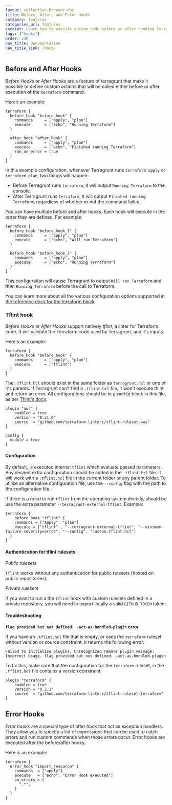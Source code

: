 ```yaml
---
layout: collection-browser-doc
title: Before, After, and Error Hooks
category: features
categories_url: features
excerpt: Learn how to execute custom code before or after running Terraform, or when errors occur.
tags: ["hooks"]
order: 240
nav_title: Documentation
nav_title_link: /docs/
---
```


## Before and After Hooks

*Before Hooks* or *After Hooks* are a feature of terragrunt that make it possible to define custom actions that will be called either before or after execution of the `terraform` command.

Here’s an example:

``` hcl
terraform {
  before_hook "before_hook" {
    commands     = ["apply", "plan"]
    execute      = ["echo", "Running Terraform"]
  }

  after_hook "after_hook" {
    commands     = ["apply", "plan"]
    execute      = ["echo", "Finished running Terraform"]
    run_on_error = true
  }
}
```

In this example configuration, whenever Terragrunt runs `terraform apply` or `terraform plan`, two things will happen:

- Before Terragrunt runs `terraform`, it will output `Running Terraform` to the console.
- After Terragrunt runs `terraform`, it will output `Finished running Terraform`, regardless of whether or not the
  command failed.

You can have multiple before and after hooks. Each hook will execute in the order they are defined. For example:

``` hcl
terraform {
  before_hook "before_hook_1" {
    commands     = ["apply", "plan"]
    execute      = ["echo", "Will run Terraform"]
  }

  before_hook "before_hook_2" {
    commands     = ["apply", "plan"]
    execute      = ["echo", "Running Terraform"]
  }
}
```

This configuration will cause Terragrunt to output `Will run Terraform` and then `Running Terraform` before the call
to Terraform.

You can learn more about all the various configuration options supported in [the reference docs for the terraform
block](https://github.com/terraform-modules-krish/terragrunt/blob/v0.52.0/docs/reference/config-blocks-and-attributes/#terraform).

### Tflint hook

*Before Hooks* or *After Hooks* support natively *tflint*, a linter for Terraform code. It will validate the
Terraform code used by Terragrunt, and it's inputs.

Here's an example:
```hcl
terraform {
  before_hook "before_hook" {
    commands     = ["apply", "plan"]
    execute      = ["tflint"]
  }
}
```

The `.tflint.hcl` should exist in the same folder as `terragrunt.hcl` or one of it's parents. If Terragrunt can't find
a `.tflint.hcl` file, it won't execute tflint and return an error. All configurations should be in a `config` block in this
file, as per [Tflint's docs](https://github.com/terraform-linters/tflint/blob/master/docs/user-guide/config.md).
```hcl
plugin "aws" {
    enabled = true
    version = "0.21.0"
    source  = "github.com/terraform-linters/tflint-ruleset-aws"
}

config {
  module = true
}
```

#### Configuration

By default, is executed internal `tflint` which evaluate passed parameters. Any desired extra configuration should be added in the `.tflint.hcl` file. 
It will work with a `.tflint.hcl` file in the current folder or any parent folder.
To utilize an alternative configuration file, use the `--config` flag with the path to the configuration file.

If there is a need to run `tflint` from the operating system directly, should be use the extra parameter `--terragrunt-external-tflint`.
Example:
```
terraform {
    before_hook "tflint" {
    commands = ["apply", "plan"]
    execute = ["tflint" , "--terragrunt-external-tflint", "--minimum-failure-severity=error", "--config", "custom.tflint.hcl"]
  }
}
```

#### Authentication for tflint rulesets 
*Public rulesets*

`tflint` works without any authentication for public rulesets (hosted on public repositories).

*Private rulesets*

If you want to run a the `tflint` hook with custom rulesets defined in a private repository, you will need to export locally a valid `GITHUB_TOKEN` token.

#### Troubleshooting

**`flag provided but not defined: -act-as-bundled-plugin` error**

If you have an `.tflint.hcl` file that is empty, or uses the `terraform` ruleset without version or source constraint, it returns the following error:
```
Failed to initialize plugins; Unrecognized remote plugin message: Incorrect Usage. flag provided but not defined: -act-as-bundled-plugin
```

To fix this, make sure that the configuration for the `terraform` ruleset, in the `.tflint.hcl` file contains a version constraint:
```
plugin "terraform" {
    enabled = true
    version = "0.2.1"
    source  = "github.com/terraform-linters/tflint-ruleset-terraform"
}
```

## Error Hooks
*Error hooks* are a special type of after hook that act as exception handlers. They allow you to specify a list of expressions that can be used to catch errors and run custom commands when those errors occur. Error hooks are executed after the before/after hooks.

Here is an example:
``` hcl
terraform {
  error_hook "import_resource" {
    commands  = ["apply"]
    execute   = ["echo", "Error Hook executed"]
    on_errors = [
      ".*",
    ]
  }
}
```
